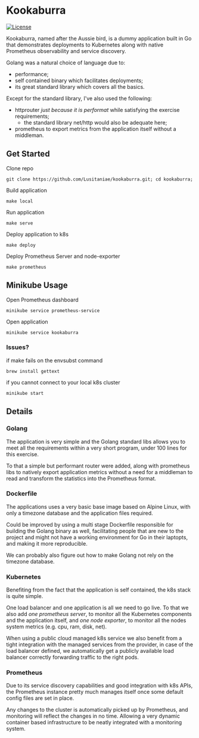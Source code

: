 
# Kookaburra

[![License](https://img.shields.io/badge/license-MIT-blue.svg)](https://raw.githubusercontent.com/Lusitaniae/kookaburra/master/LICENSE)

Kookaburra, named after the Aussie bird, is a dummy application built in Go that demonstrates deployments to Kubernetes along with native Prometheus observability and service discovery.

Golang was a natural choice of language due to:

 - performance;
 - self contained binary which facilitates deployments;
 - its great standard library which covers all the basics.

Except for the standard library, I've also used the following:
- httprouter _just because it is performat_ while satisfying the exercise requirements;
	- the standard library net/http would also be adequate here;
- prometheus to export metrics from the application itself without a middleman.

## Get Started

Clone repo

`git clone https://github.com/Lusitaniae/kookaburra.git; cd kookaburra;`

Build application

`make local`

Run application

`make serve`

Deploy application to k8s

`make deploy`

Deploy Prometheus Server and node-exporter

`make prometheus`

## Minikube Usage

Open Prometheus dashboard

`minikube service prometheus-service`

Open application

`minikube service kookaburra`

### Issues?

if make fails on the envsubst command

`brew install gettext`

if you cannot connect to your local k8s cluster

`minikube start`

## Details

### Golang

The application is very simple and the Golang standard libs allows you to meet all the requirements within a very short program, under 100 lines for this exercise.  

To that a simple but performant router were added, along with prometheus libs to natively export application metrics without a need for a middleman to read and transform the statistics into the Prometheus format.

### Dockerfile
The applications uses a very basic base image based on Alpine Linux, with only a timezone database and the application files required.

Could be improved by using a multi stage Dockerfile responsible for building the Golang binary as well, facilitating people that are new to the project and might not have a working environment for Go in their laptopts, and making it more reproducible.

We can probably also figure out how to make Golang not rely on the timezone database.

### Kubernetes
Benefiting from the fact that the application is self contained, the k8s stack is quite simple.

One load balancer and one application is all we need to go live. To that we also add *one prometheus server*, to monitor all the Kubernetes components and the application itself, and *one node exporter*, to monitor all the nodes system metrics (e.g. cpu, ram, disk, net).

When using a public cloud managed k8s service we also benefit from a tight integration with the managed services from the provider, in case of the load balancer defined, we automatically get a publicly available load balancer correctly forwarding traffic to the right pods.

### Prometheus
Due to its service discovery capabilities and good integration with k8s APIs, the Prometheus instance pretty much manages itself once some default config files are set in place.

Any changes to the cluster is automatically picked up by Prometheus, and monitoring will reflect the changes in no time. Allowing a very dynamic container based infrastructure to be neatly integrated with a monitoring system.
